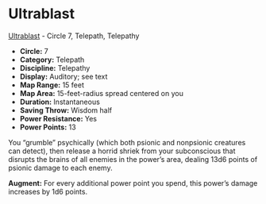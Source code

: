 # Ultrablast

[Ultrablast](/Psionics/U/Ultrablast.md) - Circle 7, Telepath, Telepathy

- **Circle:** 7
- **Category:** Telepath
- **Discipline:** Telepathy
- **Display:** Auditory; see text
- **Map Range:** 15 feet
- **Map Area:** 15-feet-radius spread centered on you
- **Duration:** Instantaneous
- **Saving Throw:** Wisdom half
- **Power Resistance:** Yes
- **Power Points:** 13

You “grumble” psychically (which both psionic and nonpsionic creatures can detect), then release a horrid shriek from your subconscious that disrupts the brains of all enemies in the power’s area, dealing 13d6 points of psionic damage to each enemy.

**Augment:** For every additional power point you spend, this power’s damage increases by 1d6 points. 
